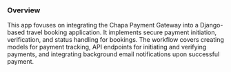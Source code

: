 ### Overview
This app fovuses on integrating the Chapa Payment Gateway into a Django-based travel booking application. 
It implements secure payment initiation, verification, and status handling for bookings. The workflow covers creating models for payment tracking, 
API endpoints for initiating and verifying payments, and integrating background email notifications upon successful payment.
